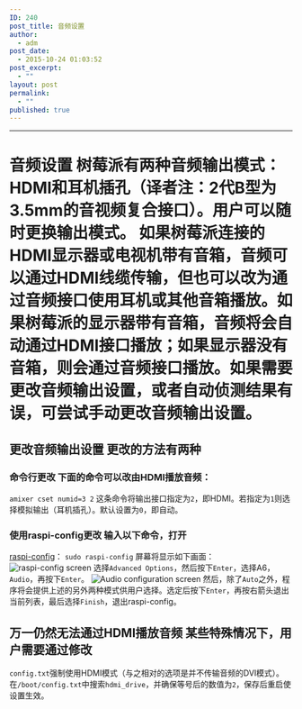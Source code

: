 ```yaml
---
ID: 240
post_title: 音频设置
author:
  - adm
post_date:
  - 2015-10-24 01:03:52
post_excerpt:
  - ""
layout: post
permalink:
  - ""
published: true
---
```

* * *

# 音频设置 树莓派有两种音频输出模式：HDMI和耳机插孔（译者注：2代B型为3.5mm的音视频复合接口）。用户可以随时更换输出模式。 如果树莓派连接的HDMI显示器或电视机带有音箱，音频可以通过HDMI线缆传输，但也可以改为通过音频接口使用耳机或其他音箱播放。如果树莓派的显示器带有音箱，音频将会自动通过HDMI接口播放；如果显示器没有音箱，则会通过音频接口播放。如果需要更改音频输出设置，或者自动侦测结果有误，可尝试手动更改音频输出设置。 

## 更改音频输出设置 更改的方法有两种 

### 命令行更改 下面的命令可以改由HDMI播放音频： 

`amixer cset numid=3 2` 这条命令将输出接口指定为`2`，即HDMI。若指定为`1`则选择模拟输出（耳机插孔）。默认设置为`0`，即自动。 
### 使用raspi-config更改 输入以下命令，打开

[raspi-config][1]： `sudo raspi-config` 屏幕将显示如下画面： ![raspi-config screen][2] 选择`Advanced Options`，然后按下`Enter`，选择A6，`Audio`，再按下`Enter`。 ![Audio configuration screen][3] 然后，除了`Auto`之外，程序将会提供上述的另外两种模式供用户选择。选定后按下`Enter`，再按右箭头退出当前列表，最后选择`Finish`，退出raspi-config。 
## 万一仍然无法通过HDMI播放音频 某些特殊情况下，用户需要通过修改

`config.txt`强制使用HDMI模式（与之相对的选项是并不传输音频的DVI模式）。在`/boot/config.txt`中搜索`hdmi_drive`，并确保等号后的数值为`2`，保存后重启使设置生效。

 [1]: raspi-config.md
 [2]: https://github.com/RaspberryPiChina/documentation/raw/master/configuration/images/raspi-config.png
 [3]: https://github.com/RaspberryPiChina/documentation/raw/master/configuration/images/raspi-config-audio.png
